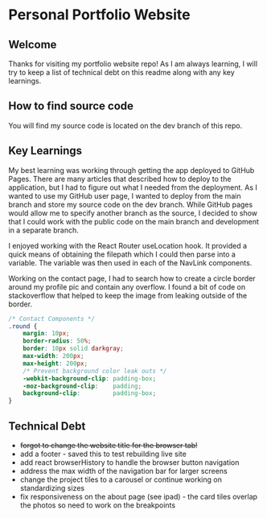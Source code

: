 # Personal Portfolio Website

## Welcome
Thanks for visiting my portfolio website repo! As I am always learning, I will try to keep a list of technical debt on this readme along with any key learnings.

## How to find source code
You will find my source code is located on the dev branch of this repo.

## Key Learnings
My best learning was working through getting the app deployed to GitHub Pages. There are many articles that described how to deploy to the application, but I had to figure out what I needed from the deployment. As I wanted to use my GitHub user page, I wanted to deploy from the main branch and store my source code on the dev branch. While GitHub pages would allow me to specify another branch as the source, I decided to show that I could work with the public code on the main branch and development in a separate branch.

I enjoyed working with the React Router useLocation hook. It provided a quick means of obtaining the filepath which I could then parse into a variable. The variable was then used in each of the NavLink components.

Working on the contact page, I had to search how to create a circle border around my profile pic and contain any overflow. I found a bit of code on stackoverflow that helped to keep the image from leaking outside of the border.

```css
/* Contact Components */
.round {
    margin: 10px;
    border-radius: 50%;
    border: 10px solid darkgray;
    max-width: 200px;
    max-height: 200px;
    /* Prevent background color leak outs */
    -webkit-background-clip: padding-box; 
    -moz-background-clip:    padding; 
    background-clip:         padding-box;
}
```

## Technical Debt
- ~~forgot to change the website title for the browser tab!~~
- add a footer - saved this to test rebuilding live site
- add react browserHistory to handle the browser button navigation
- address the max width of the navigation bar for larger screens
- change the project tiles to a carousel or continue working on standardizing sizes
- fix responsiveness on the about page (see ipad) - the card tiles overlap the photos so need to work on the breakpoints
